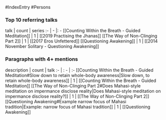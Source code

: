 #IndexEntry #Persons

### Top 10 referring talks
talk | count | series
:- | - |: -
[[Counting Within the Breath - Guided Meditation]] | 1 | [[2019 Practising the Jhanas]]
[[The Way of Non-Clinging Part 2]] | 1 | [[2017 Eros Unfettered]]
[[Questioning Awakening]] | 1 | [[2014 November Solitary - Questioning Awakening]]

### Paragraphs with 4+ mentions
description | count | talk
:- | : - | :-
[[Counting Within the Breath - Guided Meditation#Slow down to retain whole-body awareness\|Slow down, to retain whole-body awareness]] | 1 | [[Counting Within the Breath - Guided Meditation]]
[[The Way of Non-Clinging Part 2#Does Mahasi-style meditation on impermance disclose reality\|Does Mahasi-style meditation on impermance disclose reality?]] | 1 | [[The Way of Non-Clinging Part 2]]
[[Questioning Awakening#Example narrow focus of Mahasi tradition\|Example: narrow focus of Mahasi tradition]] | 1 | [[Questioning Awakening]]

